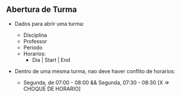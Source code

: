 ## Abertura de Turma

- Dados para abrir uma turma:
    - Disciplina
    - Professor
    - Periodo
    - Horarios:
        - Dia | Start | End

- Dentro de uma mesma turma, nao deve haver conflito de horarios:
    - Segunda, de 07:00 - 08:00 && Segunda, 07:30 - 08:30 [X => CHOQUE DE HORARIO]





